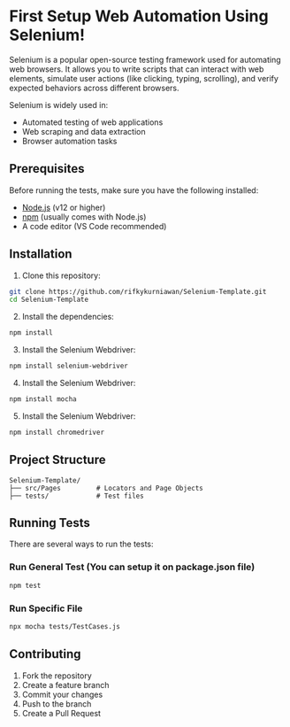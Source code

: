 # First Setup Web Automation Using Selenium!

Selenium is a popular open-source testing framework used for automating web browsers. It allows you to write scripts that can interact with web elements, simulate user actions (like clicking, typing, scrolling), and verify expected behaviors across different browsers.

Selenium is widely used in:
- Automated testing of web applications
- Web scraping and data extraction
- Browser automation tasks

## Prerequisites

Before running the tests, make sure you have the following installed:
- [Node.js](https://nodejs.org/) (v12 or higher)
- [npm](https://www.npmjs.com/) (usually comes with Node.js)
- A code editor (VS Code recommended)

## Installation

1. Clone this repository:
```bash
git clone https://github.com/rifkykurniawan/Selenium-Template.git
cd Selenium-Template
```

2. Install the dependencies:
```bash
npm install
```
3. Install the Selenium Webdriver:
```bash
npm install selenium-webdriver

```
4. Install the Selenium Webdriver:
```bash
npm install mocha

```
5. Install the Selenium Webdriver:
```bash
npm install chromedriver

```

## Project Structure

```
Selenium-Template/
├── src/Pages         # Locators and Page Objects
├── tests/            # Test files
```
## Running Tests

There are several ways to run the tests:

### Run General Test (You can setup it on package.json file)
```bash
npm test
```

### Run Specific File
```bash
npx mocha tests/TestCases.js
```
## Contributing

1. Fork the repository
2. Create a feature branch
3. Commit your changes
4. Push to the branch
5. Create a Pull Request
